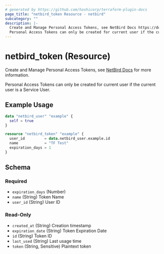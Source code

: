 ```yaml
---
# generated by https://github.com/hashicorp/terraform-plugin-docs
page_title: "netbird_token Resource - netbird"
subcategory: ""
description: |-
  Create and Manage Personal Access Tokens, see NetBird Docs https://docs.netbird.io/how-to/access-netbird-public-api#creating-an-access-token for more information.
  Personal Access Tokens can only be created for current user if the current user is a Service User.
---
```


# netbird_token (Resource)

Create and Manage Personal Access Tokens, see [NetBird Docs](https://docs.netbird.io/how-to/access-netbird-public-api#creating-an-access-token) for more information.

Personal Access Tokens can only be created for current user if the current user is a Service User.

## Example Usage

```terraform
data "netbird_user" "example" {
  self = true
}

resource "netbird_token" "example" {
  user_id         = data.netbird_user.example.id
  name            = "TF Test"
  expiration_days = 1
}
```

<!-- schema generated by tfplugindocs -->
## Schema

### Required

- `expiration_days` (Number)
- `name` (String) Token Name
- `user_id` (String) User ID

### Read-Only

- `created_at` (String) Creation timestamp
- `expiration_date` (String) Token Expiration Date
- `id` (String) Token ID
- `last_used` (String) Last usage time
- `token` (String, Sensitive) Plaintext token
